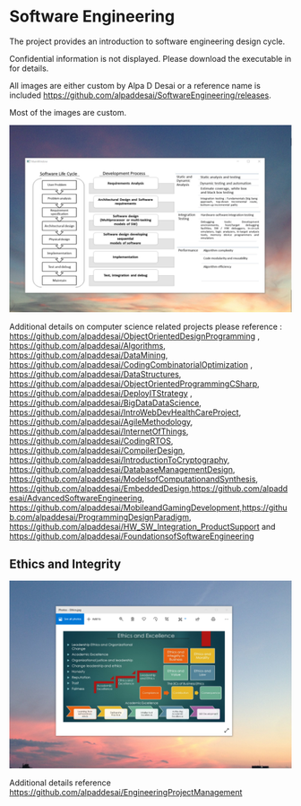 # Software Engineering

The project provides an introduction to software engineering design cycle. 

Confidential information is not displayed. Please download the executable in for details. 

All images are either custom by Alpa D Desai or a reference name is included https://github.com/alpaddesai/SoftwareEngineering/releases.

Most of the images are custom.

![image](SoftwareDevelopmentCycle.png)


Additional details on computer science related projects please reference : https://github.com/alpaddesai/ObjectOrientedDesignProgramming , https://github.com/alpaddesai/Algorithms, https://github.com/alpaddesai/DataMining, https://github.com/alpaddesai/CodingCombinatorialOptimization , https://github.com/alpaddesai/DataStructures, https://github.com/alpaddesai/ObjectOrientedProgrammingCSharp, https://github.com/alpaddesai/DeployITStrategy , https://github.com/alpaddesai/BigDataDataScience, https://github.com/alpaddesai/IntroWebDevHealthCareProject, https://github.com/alpaddesai/AgileMethodology, https://github.com/alpaddesai/InternetOfThings, https://github.com/alpaddesai/CodingRTOS, https://github.com/alpaddesai/CompilerDesign, https://github.com/alpaddesai/IntroductionToCryptography, https://github.com/alpaddesai/DatabaseManagementDesign, https://github.com/alpaddesai/ModelsofComputationandSynthesis, https://github.com/alpaddesai/EmbeddedDesign,https://github.com/alpaddesai/AdvancedSoftwareEngineering,  https://github.com/alpaddesai/MobileandGamingDevelopment,https://github.com/alpaddesai/ProgrammingDesignParadigm, https://github.com/alpaddesai/HW_SW_Integration_ProductSupport and https://github.com/alpaddesai/FoundationsofSoftwareEngineering

## Ethics and Integrity
![image](EthicsandExcellence.png)

Additional details reference https://github.com/alpaddesai/EngineeringProjectManagement
